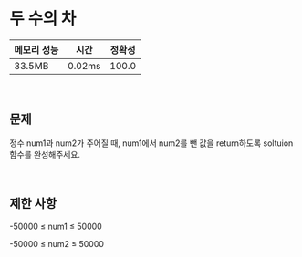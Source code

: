 # 두 수의 차

| 메모리 성능 | 시간 | 정확성 |
| ---- | ---- | ---- |
| 33.5MB | 0.02ms | 100.0 |

<br />

## 문제

정수 num1과 num2가 주어질 때, num1에서 num2를 뺀 값을 return하도록 soltuion 함수를 완성해주세요.

<br />

## 제한 사항
-50000 ≤ num1 ≤ 50000

-50000 ≤ num2 ≤ 50000